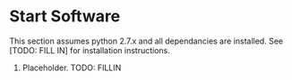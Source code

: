 # Start Software
This section assumes python 2.7.x and all dependancies are installed.  See [TODO: FILL IN] for installation instructions.

1. Placeholder.  TODO: FILLIN